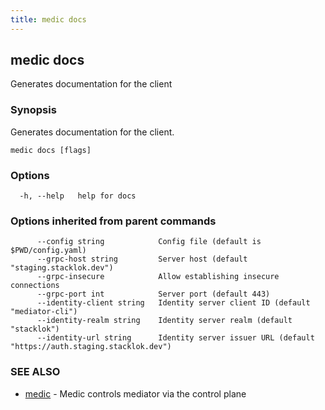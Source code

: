 ```yaml
---
title: medic docs
---
```

## medic docs

Generates documentation for the client

### Synopsis

Generates documentation for the client.

```
medic docs [flags]
```

### Options

```
  -h, --help   help for docs
```

### Options inherited from parent commands

```
      --config string            Config file (default is $PWD/config.yaml)
      --grpc-host string         Server host (default "staging.stacklok.dev")
      --grpc-insecure            Allow establishing insecure connections
      --grpc-port int            Server port (default 443)
      --identity-client string   Identity server client ID (default "mediator-cli")
      --identity-realm string    Identity server realm (default "stacklok")
      --identity-url string      Identity server issuer URL (default "https://auth.staging.stacklok.dev")
```

### SEE ALSO

* [medic](medic.md)	 - Medic controls mediator via the control plane

